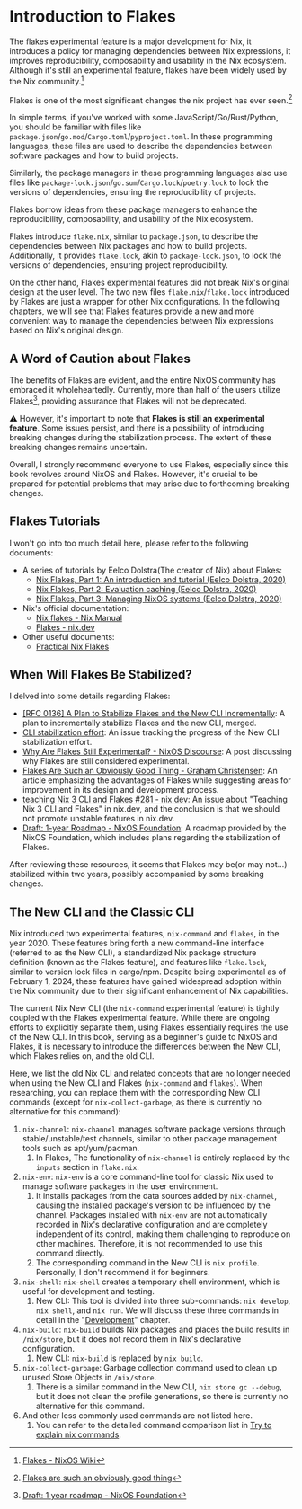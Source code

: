 # Introduction to Flakes

The flakes experimental feature is a major development for Nix, it introduces a policy for
managing dependencies between Nix expressions, it improves reproducibility, composability
and usability in the Nix ecosystem. Although it's still an experimental feature, flakes
have been widely used by the Nix community.[^1]

Flakes is one of the most significant changes the nix project has ever seen.[^2]

In simple terms, if you've worked with some JavaScript/Go/Rust/Python, you should be
familiar with files like `package.json`/`go.mod`/`Cargo.toml`/`pyproject.toml`. In these
programming languages, these files are used to describe the dependencies between software
packages and how to build projects.

Similarly, the package managers in these programming languages also use files like
`package-lock.json`/`go.sum`/`Cargo.lock`/`poetry.lock` to lock the versions of
dependencies, ensuring the reproducibility of projects.

Flakes borrow ideas from these package managers to enhance the reproducibility,
composability, and usability of the Nix ecosystem.

Flakes introduce `flake.nix`, similar to `package.json`, to describe the dependencies
between Nix packages and how to build projects. Additionally, it provides `flake.lock`,
akin to `package-lock.json`, to lock the versions of dependencies, ensuring project
reproducibility.

On the other hand, Flakes experimental features did not break Nix's original design at the
user level. The two new files `flake.nix`/`flake.lock` introduced by Flakes are just a
wrapper for other Nix configurations. In the following chapters, we will see that Flakes
features provide a new and more convenient way to manage the dependencies between Nix
expressions based on Nix's original design.

## A Word of Caution about Flakes <Badge type="danger" text="caution" />

The benefits of Flakes are evident, and the entire NixOS community has embraced it
wholeheartedly. Currently, more than half of the users utilize Flakes[^3], providing
assurance that Flakes will not be deprecated.

:warning: However, it's important to note that **Flakes is still an experimental
feature**. Some issues persist, and there is a possibility of introducing breaking changes
during the stabilization process. The extent of these breaking changes remains uncertain.

Overall, I strongly recommend everyone to use Flakes, especially since this book revolves
around NixOS and Flakes. However, it's crucial to be prepared for potential problems that
may arise due to forthcoming breaking changes.

## Flakes Tutorials

I won't go into too much detail here, please refer to the following documents:

- A series of tutorials by Eelco Dolstra(The creator of Nix) about Flakes:
  - [Nix Flakes, Part 1: An introduction and tutorial (Eelco Dolstra, 2020)](https://www.tweag.io/blog/2020-05-25-flakes/)
  - [Nix Flakes, Part 2: Evaluation caching (Eelco Dolstra, 2020)](https://www.tweag.io/blog/2020-06-25-eval-cache/)
  - [Nix Flakes, Part 3: Managing NixOS systems (Eelco Dolstra, 2020)](https://www.tweag.io/blog/2020-07-31-nixos-flakes/)
- Nix's official documentation:
  - [Nix flakes - Nix Manual](https://nixos.org/manual/nix/stable/command-ref/new-cli/nix3-flake)
  - [Flakes - nix.dev](https://nix.dev/concepts/flakes)
- Other useful documents:
  - [Practical Nix Flakes](https://serokell.io/blog/practical-nix-flakes)

## When Will Flakes Be Stabilized?

I delved into some details regarding Flakes:

- [[RFC 0136] A Plan to Stabilize Flakes and the New CLI Incrementally](https://github.com/NixOS/rfcs/pull/136):
  A plan to incrementally stabilize Flakes and the new CLI, merged.
- [CLI stabilization effort](https://github.com/NixOS/nix/issues/7701): An issue tracking
  the progress of the New CLI stabilization effort.
- [Why Are Flakes Still Experimental? - NixOS Discourse](https://discourse.nixos.org/t/why-are-flakes-still-experimental/29317):
  A post discussing why Flakes are still considered experimental.
- [Flakes Are Such an Obviously Good Thing - Graham Christensen](https://grahamc.com/blog/flakes-are-an-obviously-good-thing/):
  An article emphasizing the advantages of Flakes while suggesting areas for improvement
  in its design and development process.
- [ teaching Nix 3 CLI and Flakes #281 - nix.dev](https://github.com/NixOS/nix.dev/issues/281):
  An issue about "Teaching Nix 3 CLI and Flakes" in nix.dev, and the conclusion is that we
  should not promote unstable features in nix.dev.
- [Draft: 1-year Roadmap - NixOS Foundation](https://nixos-foundation.notion.site/1-year-roadmap-0dc5c2ec265a477ea65c549cd5e568a9):
  A roadmap provided by the NixOS Foundation, which includes plans regarding the
  stabilization of Flakes.

After reviewing these resources, it seems that Flakes may be(or may not...) stabilized
within two years, possibly accompanied by some breaking changes.

## The New CLI and the Classic CLI

Nix introduced two experimental features, `nix-command` and `flakes`, in the year 2020.
These features bring forth a new command-line interface (referred to as the New CLI), a
standardized Nix package structure definition (known as the Flakes feature), and features
like `flake.lock`, similar to version lock files in cargo/npm. Despite being experimental
as of February 1, 2024, these features have gained widespread adoption within the Nix
community due to their significant enhancement of Nix capabilities.

The current Nix New CLI (the `nix-command` experimental feature) is tightly coupled with
the Flakes experimental feature. While there are ongoing efforts to explicitly separate
them, using Flakes essentially requires the use of the New CLI. In this book, serving as a
beginner's guide to NixOS and Flakes, it is necessary to introduce the differences between
the New CLI, which Flakes relies on, and the old CLI.

Here, we list the old Nix CLI and related concepts that are no longer needed when using
the New CLI and Flakes (`nix-command` and `flakes`). When researching, you can replace
them with the corresponding New CLI commands (except for `nix-collect-garbage`, as there
is currently no alternative for this command):

1. `nix-channel`: `nix-channel` manages software package versions through
   stable/unstable/test channels, similar to other package management tools such as
   apt/yum/pacman.
   1. In Flakes, The functionality of `nix-channel` is entirely replaced by the `inputs`
      section in `flake.nix`.
2. `nix-env`: `nix-env` is a core command-line tool for classic Nix used to manage
   software packages in the user environment.
   1. It installs packages from the data sources added by `nix-channel`, causing the
      installed package's version to be influenced by the channel. Packages installed with
      `nix-env` are not automatically recorded in Nix's declarative configuration and are
      completely independent of its control, making them challenging to reproduce on other
      machines. Therefore, it is not recommended to use this command directly.
   2. The corresponding command in the New CLI is `nix profile`. Personally, I don't
      recommend it for beginners.
3. `nix-shell`: `nix-shell` creates a temporary shell environment, which is useful for
   development and testing.
   1. New CLI: This tool is divided into three sub-commands: `nix develop`, `nix shell`,
      and `nix run`. We will discuss these three commands in detail in the
      "[Development](../development/intro.md)" chapter.
4. `nix-build`: `nix-build` builds Nix packages and places the build results in
   `/nix/store`, but it does not record them in Nix's declarative configuration.
   1. New CLI: `nix-build` is replaced by `nix build`.
5. `nix-collect-garbage`: Garbage collection command used to clean up unused Store Objects
   in `/nix/store`.
   1. There is a similar command in the New CLI, `nix store gc --debug`, but it does not
      clean the profile generations, so there is currently no alternative for this
      command.
6. And other less commonly used commands are not listed here.
   1. You can refer to the detailed command comparison list in
      [Try to explain nix commands](https://qiita.com/Sumi-Sumi/items/6de9ee7aab10bc0dbead?_x_tr_sl=auto&_x_tr_tl=en&_x_tr_hl=en).

[^1]: [Flakes - NixOS Wiki](https://nixos.wiki/index.php?title=Flakes)
[^2]:
    [Flakes are such an obviously good thing](https://grahamc.com/blog/flakes-are-an-obviously-good-thing/)

[^3]:
    [Draft: 1 year roadmap - NixOS Foundation](https://nixos-foundation.notion.site/1-year-roadmap-0dc5c2ec265a477ea65c549cd5e568a9)
